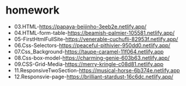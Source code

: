 # homework
+ 03.HTML-https://papaya-beijinho-3eeb2e.netlify.app/
+ 04.HTML-form-table-https://beamish-palmier-105581.netlify.app/
+ 05-FirstHtmlFullSite-https://venerable-cuchufli-82953f.netlify.app/
+ 06.Css-Selectors-https://peaceful-pithivier-950dd0.netlify.app/
+ 07.Css_Background-https://taupe-caramel-11f064.netlify.app
+ 08.Css-box-model-https://charming-genie-603b63.netlify.app/
+ 09.CSS-Grid-Media-https://merry-kringle-c08d81.netlify.app
+ 11.ResponsiveTwoSection-https://musical-horse-6b374e.netlify.app
+ 12.Responsvie-page-https://brilliant-stardust-16c6dc.netlify.app/

